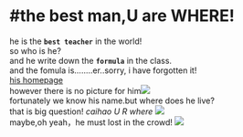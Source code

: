 #the best man,U are WHERE!
=
he is the **`best teacher`** in the world!<br>so who is he?<br>and he write down the **`formula`** in the class.<br>and the fomula is........er..sorry, i have forgotten it!<br>
[his homepage](http://physics.whu.edu.cn/shizi/jiaoshi/51.html)<br>
however there is no picture for him![](http://physics.whu.edu.cn/e/data/images/notimg.gif)<br>fortunately we know his name.but where does he live?<br>that is big question!
*caihao U R where* ![](http://img1.imgtn.bdimg.com/it/u=3253330030,4148333425&fm=21&gp=0.jpg)<br>maybe,oh yeah，he must lost in the crowd! ![](http://img1.cache.netease.com/catchpic/1/18/18CFDACDA1A876F24538083119DD8534.jpg)
